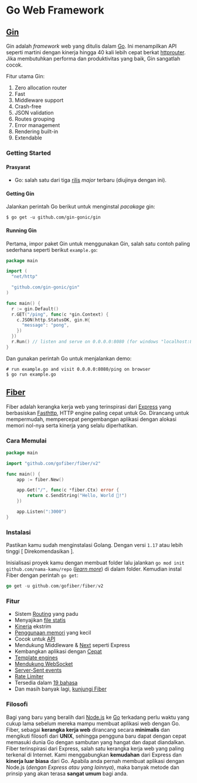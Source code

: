 # Go Web Framework

## [Gin](https://github.com/gin-gonic/gin)

Gin adalah _framework_ web yang ditulis dalam [Go](https://go.dev/). Ini menampilkan API seperti martini dengan kinerja 
hingga 40 kali lebih cepat berkat [httprouter](https://github.com/julienschmidt/httprouter). Jika membutuhkan performa dan 
produktivitas yang baik, Gin sangatlah cocok.

Fitur utama Gin:
1. Zero allocation router 
2. Fast 
3. Middleware support 
4. Crash-free 
5. JSON validation 
6. Routes grouping 
7. Error management 
8. Rendering built-in 
9. Extendable

### Getting Started

#### Prasyarat

- Go: salah satu dari tiga [rilis](https://go.dev/doc/devel/release) _major_ terbaru (diujinya dengan ini).

#### Getting Gin

Jalankan perintah Go berikut untuk menginstal _pacakage_ gin:
```shell
$ go get -u github.com/gin-gonic/gin
```

#### Running Gin

Pertama, impor paket Gin untuk menggunakan Gin, salah satu contoh paling sederhana seperti berikut `example.go`:
```go
package main

import (
  "net/http"

  "github.com/gin-gonic/gin"
)

func main() {
  r := gin.Default()
  r.GET("/ping", func(c *gin.Context) {
    c.JSON(http.StatusOK, gin.H{
      "message": "pong",
    })
  })
  r.Run() // listen and serve on 0.0.0.0:8080 (for windows "localhost:8080")
}
```

Dan gunakan perintah Go untuk menjalankan demo:
```shell
# run example.go and visit 0.0.0.0:8080/ping on browser
$ go run example.go
```

## [Fiber](https://github.com/gofiber/fiber)

Fiber adalah kerangka kerja web yang terinspirasi dari [Express](https://github.com/expressjs/express) yang berbasiskan 
[Fasthttp](https://github.com/valyala/fasthttp), HTTP engine paling cepat untuk Go. Dirancang untuk mempermudah, mempercepat 
pengembangan aplikasi dengan alokasi memori nol-nya serta kinerja yang selalu diperhatikan.

### Cara Memulai

```go
package main

import "github.com/gofiber/fiber/v2"

func main() {
    app := fiber.New()

    app.Get("/", func(c *fiber.Ctx) error {
        return c.SendString("Hello, World 👋!")
    })

    app.Listen(":3000")
}
```

### Instalasi

Pastikan kamu sudah menginstalasi Golang. Dengan versi `1.17` atau lebih tinggi [ Direkomendasikan ].

Inisialisasi proyek kamu dengan membuat folder lalu jalankan `go mod init github.com/nama-kamu/repo` ([_learn more_](https://go.dev/blog/using-go-modules)) 
di dalam folder. Kemudian instal Fiber dengan perintah `go get`:
```go
go get -u github.com/gofiber/fiber/v2
```

### Fitur

- Sistem [Routing](https://docs.gofiber.io/guide/routing) yang padu 
- Menyajikan [file statis](https://docs.gofiber.io/api/app#static)
- [Kinerja](https://docs.gofiber.io/extra/benchmarks) ekstrim
- [Penggunaan memori](https://docs.gofiber.io/extra/benchmarks) yang kecil 
- Cocok untuk [API](https://docs.gofiber.io/api/ctx)
- Mendukung Middleware & [Next](https://docs.gofiber.io/api/ctx#next) seperti Express 
- Kembangkan aplikasi dengan [Cepat](https://dev.to/koddr/welcome-to-fiber-an-express-js-styled-fastest-web-framework-written-with-on-golang-497)
- [Template engines](https://github.com/gofiber/template)
- [Mendukung WebSocket](https://github.com/gofiber/websocket)
- [Server-Sent events](https://github.com/gofiber/recipes/tree/master/sse)
- [Rate Limiter](https://docs.gofiber.io/api/middleware/limiter)
- Tersedia dalam [19 bahasa](https://docs.gofiber.io/)
- Dan masih banyak lagi, [kunjungi Fiber](https://docs.gofiber.io/)

### Filosofi

Bagi yang baru yang beralih dari [Node.js](https://nodejs.org/en/about/) ke [Go](https://go.dev/doc/) terkadang perlu waktu 
yang cukup lama sebelum mereka mampu membuat aplikasi web dengan Go. Fiber, sebagai **kerangka kerja web** dirancang secara 
**minimalis** dan mengikuti filosofi dari **UNIX**, sehingga pengguna baru dapat dengan cepat memasuki dunia Go dengan sambutan 
yang hangat dan dapat diandalkan. Fiber terinspirasi dari Express, salah satu kerangka kerja web yang paling terkenal di 
Internet. Kami menggabungkan **kemudahan** dari Express dan **kinerja luar biasa** dari Go. Apabila anda pernah membuat 
aplikasi dengan Node.js (_dengan Express atau yang lainnya_), maka banyak metode dan prinsip yang akan terasa **sangat umum** 
bagi anda.